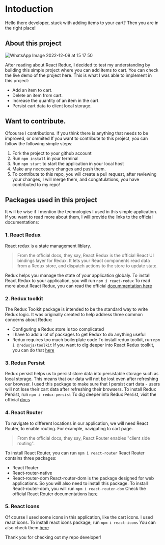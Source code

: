 # Intoduction

Hello there developer, stuck with adding items to your cart? Then you are in the right place!

## About this project
![WhatsApp Image 2022-12-09 at 15 17 50](https://user-images.githubusercontent.com/91586973/206700973-c12b8e94-2197-46fb-8ebf-99305e20b6dd.jpeg)


After reading about React Redux, I decided to test my understanding by building this simple project where you can add items to cart. You can check the live demo of the project here. This is what I was able to implement in this project:
  - Add an item to cart. 
  - Delete an item from cart.
  - Increase the quantity of an item in the cart.
  - Persist cart data to client local storage.
 
 ## Want to contribute.
 Ofcourse I contributions. If you think there is anything that needs to be improved, or ommited
 If you want to contribute to this project, you can follow the following simple steps:
  1. Fork the project to your github account
  2. Run `npm install` in your terminal
  3. Run `npm start` to start the application in your local host
  4. Make any neccesary changes and push them.
  5. To contribute to this repo, you will create a pull request, after reviewing your changes, I will merge them, and congatulations, you have contributed to my repo!
  
## Packages used in this project
It will be wise if I mention the technologies I used in this simple application. If you want to read more about them, I will provide the links to the official documentations:

  ### 1. React Redux
  React redux is a state management liblary. 
  > From the official docs, they say, React Redux is the official React UI bindings layer for Redux. It lets your React components read data from a Redux store, and dispatch actions to the store to update state.

Redux helps you manage the state of your application globaly. 
To install React Redux to your application, you will run `npm i react-redux`
To read more about React Redux, you can read the official [ docummentation here](https://react-redux.js.org/)

  ### 2. Redux toolkit
  The Redux Toolkit package is intended to be the standard way to write Redux logic. It was originally created to help address three common concerns about Redux:
  - Configuring a Redux store is too complicated
  - I have to add a lot of packages to get Redux to do anything useful
  - Redux requires too much boilerplate code
To install redux toolkit, run `npm i @reduxjs/toolkit`
If you want to dig deeper into React Redux toolkit, you can do that [here](https://redux-toolkit.js.org/introduction/getting-started)

  ### 3. Redux Persist
  Redux persist helps us to persist store data into persistable storage such as local storage. This means that our data will not be lost even after refreshing our browser. I used this package to make sure that I persist cart data - users will not lose their cart data after refreshing their browsers.
  To install Redux Persist, run `npm i redux-persist`
  To dig deeper into Redux Persist, visit the official [docs](https://www.npmjs.com/package/redux-persist)
  
  ### 4. React Router
  To navigate to different locations in our application, we will need React Router, to enable routing. For example, navigating to cart page. 
  > From the official docs, they say, React Router enables "client side routing". 
  
  To install React Router, you can run `npm i react-router`
  React Router contains three packages:
   - React Router
   - React-router-native
   - React-router-dom
  React-router-dom is the package designed for web applications. So you will also need to install this package.
  To install React-router-dom, you will run `npm i react-router-dom`
  Check the official React Router documentations [here](https://reactrouter.com/en/main/start/overview)
  
  ### 5. React Icons
  Of course I used some icons in this application, like the cart icons. I used react icons. 
  To install react icons package, run `npm i react-icons`
  You can also check them [here](https://react-icons.github.io/react-icons/)
  
 Thank you for checking out my repo developer!
  
  
